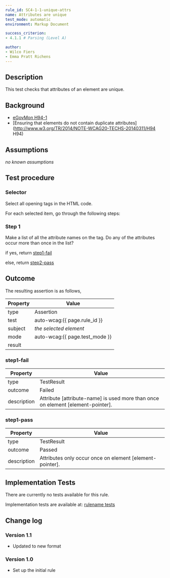```yaml
---
rule_id: SC4-1-1-unique-attrs
name: Attributes are unique
test_mode: automatic
environment: Markup Document

success_criterion:
- 4.1.1 # Parsing (Level A)

author:
- Wilco Fiers
- Emma Pratt Richens
---
```


## Description

This test checks that attributes of an element are unique.

## Background

- [eGovMon H94-1](http://wiki.egovmon.no/wiki/SC4.1.1#ID:_H94-1)
- [Ensuring that elements do not contain duplicate attributes](http://www.w3.org/TR/2014/NOTE-WCAG20-TECHS-20140311/H94 H94)

## Assumptions

*no known assumptions*

## Test procedure

### Selector

Select all opening tags in the HTML code.

For each selected item, go through the following steps:

### Step 1

Make a list of all the attribute names on the tag. Do any of the attributes occur more than once in the list?

if yes, return [step1-fail](#step1-fail)

else, return [step2-pass](#step2-pass)

## Outcome

The resulting assertion is as follows,

| Property | Value
|----------|----------
| type     | Assertion
| test     | auto-wcag:{{ page.rule_id }}
| subject  | *the selected element*
| mode     | auto-wcag:{{ page.test_mode }}
| result   | <One TestResult from below>

### step1-fail

| Property    | Value
|-------------|----------
| type        | TestResult
| outcome     | Failed
| description | Attribute [attribute-name] is used more than once on element [element-pointer].

### step1-pass

| Property    | Value
|-------------|----------
| type        | TestResult
| outcome     | Passed
| description | Attributes only occur once on element [element-pointer].

## Implementation Tests

There are currently no tests available for this rule.

Implementation tests are available at: [rulename tests](rule-id.test.md)

## Change log

### Version 1.1

- Updated to new format

### Version 1.0

- Set up the initial rule

